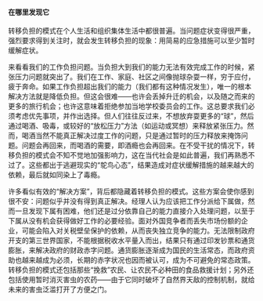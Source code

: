 #### 在哪里发现它

转移负担的模式在个人生活和组织集体生活中都很普遍。当问题症状变得很严重，强烈要求得到关注时，就会发生转移负担的现象：用简易的应急措施可以至少暂时缓解症状。

来看看我们的工作负担问题。当负担大到我们的能力无法有效完成工作的时候，紧张压力问题就突出了。我们在工作、家庭、社区之间像抛球杂耍一样，穷于应付，疲于奔命。如果工作负担超出我们的能力（我们都有这种情况发生），唯一的根本解决方法就是降低负担。但这会很难——也许会丢掉升迁的机会，以及随之而来的更多的旅行机会；也许这意味着拒绝参加当地学校委员会的工作。这总要求我们必须考虑优先事项，并作出选择。但人们往往反过来，不想放弃耍更多的“球”，然后通过喝酒、吸毒，或较好的“放松压力”方法（如运动或冥想）来释放紧张压力。然而，喝酒当然不能真正解决过度工作的问题，只是通过暂时的压力释放来掩饰问题。问题会再回来，而喝酒的需要，即酒瘾也会再回来。在不受干扰的情况下，转移负担的模式会不知不觉地加强影响力，这在当代社会是如此普遍，我们再熟悉不过了。这些都出于逃避现实的“鸵鸟心态”，结果造成对症状缓解措施的越来越大的依赖，最后就如同染上了毒瘾。

许多看似有效的“解决方案”，背后都隐藏着转移负担的模式。这些方案会使你感到很不安：问题似乎并没有得到真正解决。经理人认为应该把工作分派给下属做，然而一旦发现下属有困难，他们还是过分依靠自己的能力直接介入处理问题，以至于下属从没有机会获得做好工作的必要经验。面对外国竞争者而丢失市场份额的企业，可能会陷入对关税壁垒保护的依赖，从而丧失独立竞争的能力。无法限制政府开支的第三世界国家，不能根据税收水平量入而出，结果只有通过印发钞票和通货膨胀，来解决政府的财政赤字问题。通货膨胀逐渐成为国民的生活常态，而政府资助也越来越成为必须，长期的赤字状况也因而被认可，成为不可避免的常态政策。转移负担的模式还包括那些“挽救”农民、让农民不必种田的食品救援计划；另外还包括使用暂时消灭害虫的农药——由于它同时破坏了自然界天敌的控制机制，就给未来的害虫泛滥打开了方便之门。